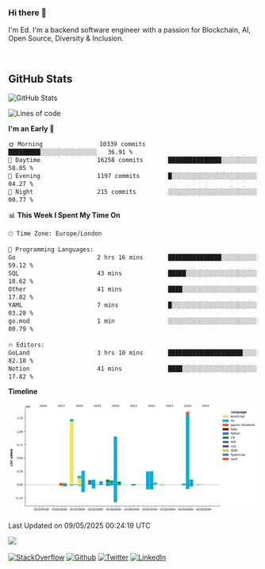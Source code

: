 ### Hi there 👋
 I'm Ed. I'm a backend software engineer with a passion for Blockchain, AI, Open Source, Diversity & Inclusion.

<br />

<h2>GitHub Stats</h2>
<p><img src="https://github-readme-stats.vercel.app/api?username=echarrod&amp;show_icons=true" alt="GitHub Stats"></p>

<!--START_SECTION:waka-->
![Lines of code](https://img.shields.io/badge/From%20Hello%20World%20I%27ve%20Written-5.1%20million%20lines%20of%20code-blue)

**I'm an Early 🐤** 

```text
🌞 Morning                10339 commits       █████████░░░░░░░░░░░░░░░░   36.91 % 
🌆 Daytime                16258 commits       ███████████████░░░░░░░░░░   58.05 % 
🌃 Evening                1197 commits        █░░░░░░░░░░░░░░░░░░░░░░░░   04.27 % 
🌙 Night                  215 commits         ░░░░░░░░░░░░░░░░░░░░░░░░░   00.77 % 
```


📊 **This Week I Spent My Time On** 

```text
🕑︎ Time Zone: Europe/London

💬 Programming Languages: 
Go                       2 hrs 16 mins       ███████████████░░░░░░░░░░   59.12 % 
SQL                      43 mins             █████░░░░░░░░░░░░░░░░░░░░   18.62 % 
Other                    41 mins             ████░░░░░░░░░░░░░░░░░░░░░   17.82 % 
YAML                     7 mins              █░░░░░░░░░░░░░░░░░░░░░░░░   03.28 % 
go.mod                   1 min               ░░░░░░░░░░░░░░░░░░░░░░░░░   00.79 % 

🔥 Editors: 
GoLand                   3 hrs 10 mins       █████████████████████░░░░   82.18 % 
Notion                   41 mins             ████░░░░░░░░░░░░░░░░░░░░░   17.82 % 
```

**Timeline**

![Lines of Code chart](https://raw.githubusercontent.com/echarrod/echarrod/main/assets/bar_graph.png)


 Last Updated on 09/05/2025 00:24:19 UTC
<!--END_SECTION:waka-->

![](https://komarev.com/ghpvc/?username=echarrod)

<p>
<a href="https://stackoverflow.com/users/1014632/ech" target="_blank"><img alt="StackOverflow" src="https://img.shields.io/badge/-Stackoverflow-FE7A16?style=for-the-badge&logo=stack-overflow&logoColor=white" /></a> 
<a href="https://github.com/echarrod" target="_blank"><img alt="Github" src="https://img.shields.io/badge/GitHub-%2312100E.svg?&style=for-the-badge&logo=Github&logoColor=white" /></a> 
<a href="https://twitter.com/e_harrod" target="_blank"><img alt="Twitter" src="https://img.shields.io/badge/twitter-%231DA1F2.svg?&style=for-the-badge&logo=twitter&logoColor=white" /></a> 
<a href="https://www.linkedin.com/in/ed-harrod" target="_blank"><img alt="LinkedIn" src="https://img.shields.io/badge/linkedin-%230077B5.svg?&style=for-the-badge&logo=linkedin&logoColor=white" /></a>
